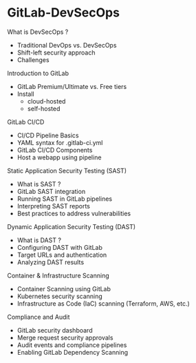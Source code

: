 # GitLab-DevSecOps


What is DevSecOps ?
 
   - Traditional DevOps vs. DevSecOps
   - Shift-left security approach
   - Challenges

Introduction to GitLab
 
   - GitLab Premium/Ultimate vs. Free tiers
   - Install
       - cloud-hosted
       - self-hosted

GitLab CI/CD

   - CI/CD Pipeline Basics
   - YAML syntax for .gitlab-ci.yml
   - GitLab CI/CD Components
   - Host a webapp using pipeline

Static Application Security Testing (SAST)

   - What is SAST ?
   - GitLab SAST integration
   - Running SAST in GitLab pipelines
   - Interpreting SAST reports
   - Best practices to address vulnerabilities

Dynamic Application Security Testing (DAST)

   - What is DAST ?
   - Configuring DAST with GitLab
   - Target URLs and authentication
   - Analyzing DAST results

Container & Infrastructure Scanning

   - Container Scanning using GitLab
   - Kubernetes security scanning
   - Infrastructure as Code (IaC) scanning (Terraform, AWS, etc.)

Compliance and Audit

   - GitLab security dashboard
   - Merge request security approvals
   - Audit events and compliance pipelines
   - Enabling GitLab Dependency Scanning

